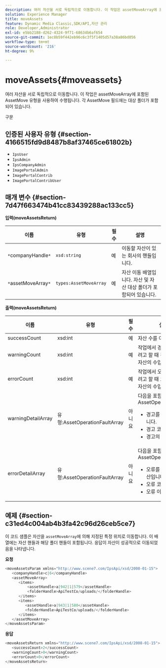 ```yaml
---
description: 여러 자산을 서로 독립적으로 이동합니다. 이 작업은 assetMoveArray에 포함된 AssetMove 유형을 사용하여 수행됩니다. 각 AssetMove 필드에는 대상 폴더가 포함되어 있습니다.
solution: Experience Manager
title: moveAssets
feature: Dynamic Media Classic,SDK/API,자산 관리
role: Developer,Administrator
exl-id: e5bb2188-d262-4324-9f71-68634b6af654
source-git-commit: 1ec8b59f442eb96c6c3f5f1405d57a38a86bd056
workflow-type: tm+mt
source-wordcount: '216'
ht-degree: 9%

---
```


# moveAssets{#moveassets}

여러 자산을 서로 독립적으로 이동합니다. 이 작업은 assetMoveArray에 포함된 AssetMove 유형을 사용하여 수행됩니다. 각 AssetMove 필드에는 대상 폴더가 포함되어 있습니다.

구문

## 인증된 사용자 유형 {#section-4166515fd9d8487b8af37465ce61802b}

* `IpsUser`
* `IpsAdmin`
* `IpsCompanyAdmin`
* `ImagePortalAdmin`
* `ImagePortalContrib`
* `ImagePortalContribUser`

## 매개 변수 {#section-7d47f663474b41cc83439288ac133cc5}

**입력(moveAssetsReturn)**

| 이름 | 유형 | 필수 | 설명 |
|---|---|---|---|
| `*`companyHandle`*` | `xsd:string` | 예 | 이동할 자산이 있는 회사의 핸들입니다. |
| `*`assetMoveArray`*` | `types:AssetMoveArray` | 예 | 자산 이동 배열입니다. 자산 및 자산 대상 폴더가 포함되어 있습니다. |

**출력(moveAssetsReturn)**

<table id="table_FD902FAB4F98413C8A051270ADD7D9C7"> 
 <thead> 
  <tr> 
   <th colname="col1" class="entry"> 이름 </th> 
   <th colname="col2" class="entry"> 유형 </th> 
   <th colname="col3" class="entry"> 필수 </th> 
   <th colname="col4" class="entry"> 설명 </th> 
  </tr> 
 </thead>
 <tbody> 
  <tr> 
   <td colname="col1"> <span class="codeph"> <span class="varname"> successCount</span> </span> </td> 
   <td colname="col2"> <span class="codeph"> xsd:int</span> </td> 
   <td colname="col3"> 예 </td> 
   <td colname="col4"> 자산 수를 이동했습니다. </td> 
  </tr> 
  <tr> 
   <td colname="col1"> <span class="codeph"> <span class="varname"> warningCount</span> </span> </td> 
   <td colname="col2"> <span class="codeph"> xsd:int</span> </td> 
   <td colname="col3"> 예 </td> 
   <td colname="col4"> 작업에서 경고를 이동하려고 할 때 경고를 생성한 자산의 수입니다. </td> 
  </tr> 
  <tr> 
   <td colname="col1"> <span class="codeph"> <span class="varname"> errorCount</span> </span> </td> 
   <td colname="col2"> <span class="codeph"> xsd:int</span> </td> 
   <td colname="col3"> 예 </td> 
   <td colname="col4"> 작업에서 오류를 이동하려고 할 때 오류를 생성한 자산의 수입니다. </td> 
  </tr> 
  <tr> 
   <td colname="col1"> <span class="codeph"> <span class="varname"> warningDetailArray</span> </span> </td> 
   <td colname="col2"> <span class="codeph"> 유형:AssetOperationFaultArray</span> </td> 
   <td colname="col3"> 아니요 </td> 
   <td colname="col4"> <span class="codeph"> </span>다음을 포함하는 AssetOperationFaults: 
    <ul id="ul_689F4A87A68140F18DFB43868226A409"> 
     <li id="li_274C8BF5932F4AF584AA92F25E0F33C6">경고를 던진 자산입니다. </li> 
     <li id="li_5CC4A9120CA94F968CAF0D0135C49E0A">경고 코드. </li> 
     <li id="li_AEC91FA68B2E43BC8BAA108C743F5667">경고의 이유. </li> 
    </ul> </td> 
  </tr> 
  <tr> 
   <td colname="col1"> <span class="codeph"> <span class="varname"> errorDetailArray</span> </span> </td> 
   <td colname="col2"> <span class="codeph"> 유형:AssetOperationFaultArray</span> </td> 
   <td colname="col3"> 아니요 </td> 
   <td colname="col4"> <span class="codeph"> </span>다음을 포함하는 AssetOperationFaults: 
    <ul id="ul_C397BC384A134F429D01ADA28DF2E097"> 
     <li id="li_EAEBB5F539164480BA9EAA7C8FFBF69A">오류를 발생시킨 자산입니다. </li> 
     <li id="li_F96D5FBB2F7A402AA36D8DFA3971391D">오류 코드. </li> 
     <li id="li_F610415E416F43DDA4B1DBF1897E2F61">오류 이유. </li> 
    </ul> </td> 
  </tr> 
 </tbody> 
</table>

## 예제 {#section-c31ed4c004ab4b3fa42c96d26ceb5ce7}

이 코드 샘플은 자산을 `assetMoveArray`에 의해 지정된 특정 위치로 이동합니다. 이 배열에는 자산 핸들과 해당 폴더 핸들이 포함됩니다. 응답이 자산이 성공적으로 이동되었음을 나타냅니다.

**요청**

```java
<moveAssetsParam xmlns="http://www.scene7.com/IpsApi/xsd/2008-01-15">
   <companyHandle>c|6</companyHandle>
   <assetMoveArray>
      <items>
          <assetHandle>a|942|1|579</assetHandle>
          <folderHandle>ApiTestCo/uploads/</folderHandle>
      </items>
      <items>
         <assetHandle>a|943|1|580</assetHandle>
         <folderHandle>ApiTestCo/uploads/</folderHandle>
      </items>
   </assetMoveArray>
</moveAssetsParam>
```

**응답**

```java
<moveAssetsReturn xmlns="http://www.scene7.com/IpsApi/xsd/2008-01-15">
   <successCount>2</successCount>
   <warningCount>0</warningCount>
   <errorCount>0</errorCount>
</moveAssetsReturn>
```
